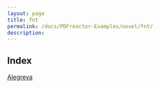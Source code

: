 ```yaml
---
layout: page
title: fnt
permalink: /docs/PDFreactor-Examples/novel/fnt/
description: 
---
```


## Index
<div class="boxes">
                            <a href="/compare.html2pdf.tools/docs/PDFreactor-Examples/novel/fnt/Alegreya/">
                                Alegreya
                            </a>
</div>


